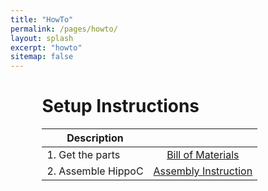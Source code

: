 ```yaml
---
title: "HowTo"
permalink: /pages/howto/
layout: splash
excerpt: "howto"
sitemap: false
---
```

<style>
 td {
    vertical-align: middle;
}
</style>

<div style="margin-left:10%; margin-right:10%; text-align: justify">
<h1>Setup Instructions</h1>
</div>


<div style="margin-left:10%; margin-right:10%; text-align: justify">
<table>
  <thead>
    <tr>
      <th>Description</th>
      <th>&#160;</th>
    </tr>
  </thead>
  <tbody>
    <tr>
      <td>1. Get the parts</td>
      <td><div style="vertical-align: middle; text-align: center;"><a href="https://github.com/EugenSol/FirmwareBeta" class="btn btn--warning" target="_blank">Bill of Materials</a></div></td>
    </tr>
    <tr>
      <td>2. Assemble HippoC</td>
      <td><div style="vertical-align: middle; text-align: center;"><a href="https://docs.google.com/document/d/11WKaHUoH1xX45gRUPEUhiivS0rM51P3NbSzRF93s31c/edit?usp=sharing" class="btn btn--warning" target="_blank">Assembly Instruction</a></div></td>
    </tr>
  </tbody>
</table>
</div>



